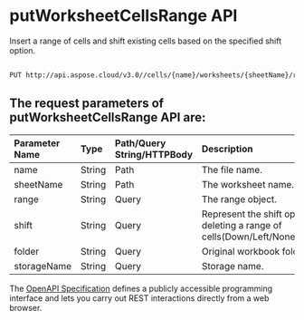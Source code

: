 # **putWorksheetCellsRange API**

Insert a range of cells and shift existing cells based on the specified shift option. 

```bash

PUT http://api.aspose.cloud/v3.0//cells/{name}/worksheets/{sheetName}/ranges

```

## The request parameters of **putWorksheetCellsRange** API are: 

| Parameter Name | Type | Path/Query String/HTTPBody | Description | 
| :- | :- | :- |:- | 
|name|String|Path|The file name.|
|sheetName|String|Path|The worksheet name.|
|range|String|Query|The range object.|
|shift|String|Query|Represent the shift options when deleting a range of cells(Down/Left/None/Right/Up).|
|folder|String|Query|Original workbook folder.|
|storageName|String|Query|Storage name.|


The [OpenAPI Specification](https://reference.aspose.cloud/cells/#/RangesController/PutWorksheetCellsRange) defines a publicly accessible programming interface and lets you carry out REST interactions directly from a web browser.
